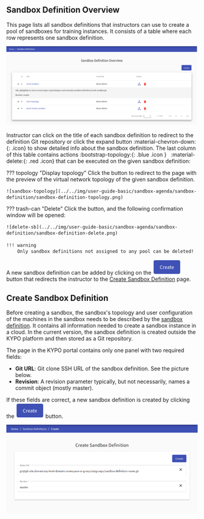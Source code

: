 ## Sandbox Definition Overview
This page lists all sandbox definitions that instructors can use to create a pool of sandboxes for training instances. It consists of a table where each row represents one sandbox definition.

![sandbox-definition-overview](../../img/user-guide-basic/sandbox-agenda/sandbox-definition/sandbox-definition-overview.png) 

Instructor can click on the title of each sandbox definition to redirect to the definition Git repository or click the expand button :material-chevron-down:{: .icon} to show detailed info about the sandbox definition. The last column of this table contains actions :bootstrap-topology:{: .blue .icon } &nbsp; :material-delete:{: .red .icon} that can be executed on the given sandbox definition:

??? topology "Display topology"
    Click the button to redirect to the page with the preview of the virtual network topology of the given sandbox definition.

    ![sandbox-topology](../../img/user-guide-basic/sandbox-agenda/sandbox-definition/sandbox-definition-topology.png) 

??? trash-can "Delete"
    Click the button, and the following confirmation window will be opened:

    ![delete-sb](../../img/user-guide-basic/sandbox-agenda/sandbox-definition/sandbox-definition-delete.png)

    !!! warning 
        Only sandbox definitions not assigned to any pool can be deleted!

A new sandbox definition can be added by clicking on the ![create-button](../../img/buttons/create-button.png) button that redirects the instructor to the [Create Sandbox Definition](#create-sandbox-definition) page.

## Create Sandbox Definition
Before creating a sandbox, the sandbox's topology and user configuration of the machines in the sandbox needs to be described by the [sandbox definition](../../../user-guide-advanced/sandboxes/sandbox-definition/). It contains all information needed to create a sandbox instance in a cloud. In the current version, the sandbox definition is created outside the KYPO platform and then stored as a Git repository.

The page in the KYPO portal contains only one panel with two required fields: 

* **Git URL**: Git clone SSH URL of the sandbox definition. See the picture below.
* **Revision**: A revision parameter typically, but not necessarily, names a commit object (mostly master).

If these fields are correct, a new sandbox definition is created by clicking the ![create-button](../../img/buttons/create-button.png) button. 

![create-sandbox-definition](../../img/user-guide-basic/sandbox-agenda/sandbox-definition/sandbox-definition-create.png)
